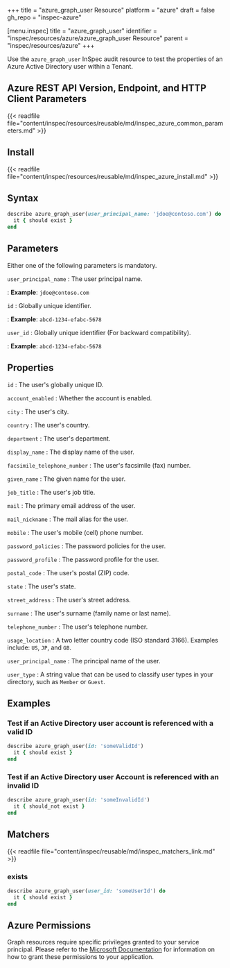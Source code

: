 +++
title = "azure_graph_user Resource"
platform = "azure"
draft = false
gh_repo = "inspec-azure"

[menu.inspec]
title = "azure_graph_user"
identifier = "inspec/resources/azure/azure_graph_user Resource"
parent = "inspec/resources/azure"
+++

Use the `azure_graph_user` InSpec audit resource to test the properties of an Azure Active Directory user within a Tenant.

## Azure REST API Version, Endpoint, and HTTP Client Parameters

{{< readfile file="content/inspec/resources/reusable/md/inspec_azure_common_parameters.md" >}}

## Install

{{< readfile file="content/inspec/resources/reusable/md/inspec_azure_install.md" >}}

## Syntax

```ruby
describe azure_graph_user(user_principal_name: 'jdoe@contoso.com') do
  it { should exist }
end
```

## Parameters

Either one of the following parameters is mandatory.

`user_principal_name`
: The user principal name.

: **Example**: `jdoe@contoso.com`

`id`
: Globally unique identifier.

: **Example**: `abcd-1234-efabc-5678`

`user_id`
: Globally unique identifier (For backward compatibility).

: **Example**: `abcd-1234-efabc-5678`

## Properties

`id`
: The user's globally unique ID.

`account_enabled`
: Whether the account is enabled.

`city`
: The user's city.

`country`
: The user's country.

`department`
: The user's department.

`display_name`
: The display name of the user.

`facsimile_telephone_number`
: The user's facsimile (fax) number.

`given_name`
: The given name for the user.

`job_title`
: The user's job title.

`mail`
: The primary email address of the user.

`mail_nickname`
: The mail alias for the user.

`mobile`
: The user's mobile (cell) phone number.

`password_policies`
: The password policies for the user.

`password_profile`
: The password profile for the user.

`postal_code`
: The user's postal (ZIP) code.

`state`
: The user's state.

`street_address`
: The user's street address.

`surname`
: The user's surname (family name or last name).

`telephone_number`
: The user's telephone number.

`usage_location`
: A two letter country code (ISO standard 3166). Examples include: `US`, `JP`, and `GB`.

`user_principal_name`
: The principal name of the user.

`user_type`
: A string value that can be used to classify user types in your directory, such as `Member` or `Guest`.

## Examples

### Test if an Active Directory user account is referenced with a valid ID

```ruby
describe azure_graph_user(id: 'someValidId')
  it { should exist }
end
```

### Test if an Active Directory user Account is referenced with an invalid ID

```ruby
describe azure_graph_user(id: 'someInvalidId')
  it { should_not exist }
end
```

## Matchers

{{< readfile file="content/inspec/reusable/md/inspec_matchers_link.md" >}}

### exists

```ruby
describe azure_graph_user(user_id: 'someUserId') do
  it { should exist }
end
```

## Azure Permissions

Graph resources require specific privileges granted to your service principal.
Please refer to the [Microsoft Documentation](https://docs.microsoft.com/en-us/azure/active-directory/develop/active-directory-integrating-applications#updating-an-application) for information on how to grant these permissions to your application.
